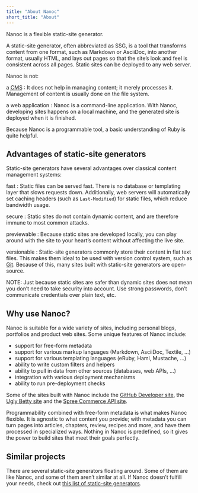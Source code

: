 ```yaml
---
title: "About Nanoc"
short_title: "About"
---
```


Nanoc is a flexible <span class="firstterm">static-site generator</span>.

A static-site generator, often abbreviated as <span class="firstterm">SSG</span>, is a tool that transforms content from one format, such as Markdown or AsciiDoc, into another format, usually HTML, and lays out pages so that the site’s look and feel is consistent across all pages. Static sites can be deployed to any web server.

Nanoc is not:

a <abbr title="content management system">CMS</abbr>
: It does not help in managing content; it merely processes it. Management of content is usually done on the file system.

a web application
: Nanoc is a command-line application. With Nanoc, developing sites happens on a local machine, and the generated site is deployed when it is finished.

Because Nanoc is a programmable tool, a basic understanding of Ruby is quite helpful.

Advantages of static-site generators
------------------------------------

Static-site generators have several advantages over classical content management systems:

fast
: Static files can be served fast. There is no database or templating layer that slows requests down. Additionally, web servers will automatically set caching headers (such as `Last-Modified`) for static files, which reduce bandwidth usage.

secure
: Static sites do not contain dynamic content, and are therefore immune to most common attacks.

previewable
: Because static sites are developed locally, you can play around with the site to your heart’s content without affecting the live site.

versionable
: Static-site generators commonly store their content in flat text files. This makes them ideal to be used with version control system, such as [Git](http://git-scm.com/). Because of this, many sites built with static-site generators are open-source.

NOTE: Just because static sites are safer than dynamic sites does not mean you don’t need to take security into account. Use strong passwords, don’t communicate credentials over plain text, etc.

Why use Nanoc?
--------------

Nanoc is suitable for a wide variety of sites, including personal blogs, portfolios and product web sites. Some unique features of Nanoc include:

* support for free-form metadata
* support for various markup languages (Markdown, AsciiDoc, Textile, …)
* support for various templating languages (eRuby, Haml, Mustache, …)
* ability to write custom filters and helpers
* ability to pull in data from other sources (databases, web APIs, …)
* integration with various deployment mechanisms
* ability to run pre-deployment checks

Some of the sites built with Nanoc include the <a href="https://developer.github.com/">GitHub Developer site</a>, the <a href="http://www.dadt.com/uglybetty/">Ugly Betty site</a> and the <a href="http://guides.spreecommerce.com/api/">Spree Commerce API site</a>.

Programmability combined with free-form metadata is what makes Nanoc flexible. It is agnostic to what content you provide; with metadata you can turn pages into articles, chapters, review, recipes and more, and have them processed in specialized ways. Nothing in Nanoc is predefined, so it gives the power to build sites that meet their goals perfectly.

Similar projects
----------------

There are several static-site generators floating around. Some of them are like Nanoc, and some of them aren’t similar at all. If Nanoc doesn’t fulfill your needs, check out [this list of static-site generators](http://staticsitegenerators.net/).
